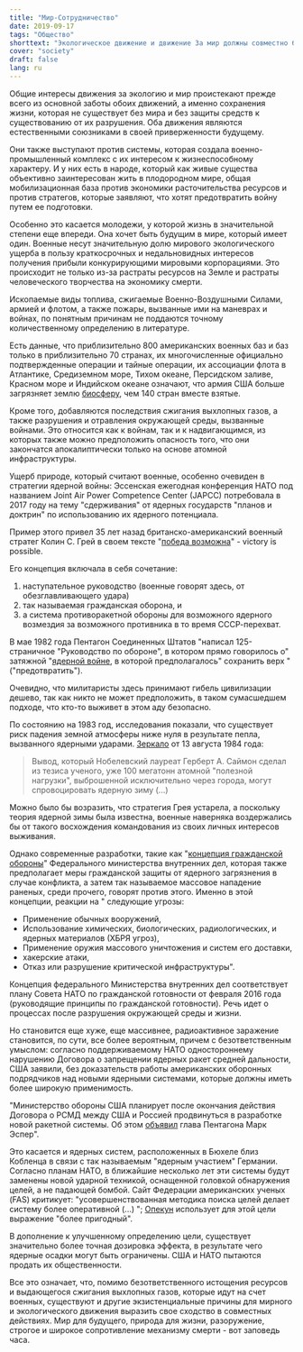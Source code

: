 ```yaml
---
title: "Мир-Сотрудничество"
date: 2019-09-17
tags: "Общество"
shorttext: "Экологическое движение и движение За мир должны совместно бороться с глобальным механизмом смерти."
cover: "society"
draft: false
lang: ru
---
```


Общие интересы движения за экологию и мир проистекают прежде всего из основной заботы обоих движений, а именно сохранения жизни, которая не существует без мира и без защиты средств к существованию от их разрушения. Оба движения являются естественными союзниками в своей приверженности будущему.

Они также выступают против системы, которая создала военно-промышленный комплекс с их интересом к жизнеспособному характеру. И у них есть в народе, который как живые существа объективно заинтересован жить в плодородном мире, общая мобилизационная база против экономики расточительства ресурсов и против стратегов, которые заявляют, что хотят предотвратить войну путем ее подготовки.

Особенно это касается молодежи, у которой жизнь в значительной степени еще впереди. Она хочет быть будущим в мире, который имеет один. Военные несут значительную долю мирового экологического ущерба в пользу краткосрочных и недальновидных интересов получения прибыли конкурирующими мировыми корпорациями. Это происходит не только из-за растраты ресурсов на Земле и растраты человеческого творчества на экономику смерти.

Ископаемые виды топлива, сжигаемые Военно-Воздушными Силами, армией и флотом, а также пожары, вызванные ими на маневрах и войнах, по понятным причинам не поддаются точному количественному определению в литературе.

Есть данные, что приблизительно 800 американских военных баз и баз только в приблизительно 70 странах, их многочисленные официально подтвержденные операции и тайные операции, их ассоциации флота в Атлантике, Средиземном море, Тихом океане, Персидском заливе, Красном море и Индийском океане означают, что армия США больше загрязняет землю [биосферу](https://theecologist.org/2019/jun/27/us-military-pollution "US military pollution"), чем 140 стран вместе взятые.

Кроме того, добавляются последствия сжигания выхлопных газов, а также разрушения и отравления окружающей среды, вызванные войнами. Это относится как к войнам, так и к надвигающимся, из которых также можно предположить опасность того, что они закончатся апокалиптически только на основе атомной инфраструктуры.

Ущерб природе, который считают военные, особенно очевиден в стратегии ядерной войны: Эссенская ежегодная конференция НАТО под названием Joint Air Power Competence Center (JAPCC) потребовала в 2017 году на тему "сдерживания" от ядерных государств "планов и доктрин" по использованию их ядерного потенциала.

Пример этого привел 35 лет назад британско-американский военный стратег Колин С. Грей в своем тексте "[победа возможна](https://robertsmcnamaracom.files.wordpress.com/2017/04/gray-payne-1980-victory-is-possible-c.pdf " VICTORYIS POSSIBLE")" - victory is possible.

Его концепция включала в себя сочетание:

  1. наступательное руководство (военные говорят здесь, от обезглавливающего удара) 
  2. так называемая гражданская оборона, и
  3. а система противоракетной обороны для возможного ядерного возмездия за возможного противника в то время СССР-перехват.
  
В мае 1982 года Пентагон Соединенных Штатов "написал 125-страничное "Руководство по обороне", в котором прямо говорилось о" затяжной "[ядерной войне](https://www.nytimes.com/1982/05/30/world/pentagon-draws-up-first-strategy-for-fighting-a-long-nuclear-war.html "PENTAGON DRAWS UP FIRST STRATEGY FOR FIGHTING A LONG NUCLEAR WAR"), в которой предполагалось" сохранить верх "("предотвратить").

Очевидно, что милитаристы здесь принимают гибель цивилизации дешево, так как никто не может предположить, в таком сумасшедшем подходе, что кто-то выживет в этом аду безопасно.

По состоянию на 1983 год, исследования показали, что существует риск падения земной атмосферы ниже нуля в результате пепла, вызванного ядерными ударами. [Зеркало](https://magazin.spiegel.de/EpubDelivery/spiegel/pdf/13508607 "Spiegel Magazin, 13.08.1984") от 13 августа 1984 года:

> Вывод, который Нобелевский лауреат Герберт А. Саймон сделал из тезиса ученого, уже 100 мегатонн атомной "полезной нагрузки", выброшенной исключительно через города, могут спровоцировать ядерную зиму (...)

Можно было бы возразить, что стратегия Грея устарела, а поскольку теория ядерной зимы была известна, военные наверняка воздержались бы от такого восхождения командования из своих личных интересов выживания.

Однако современные разработки, такие как "[концепция гражданской обороны](https://www.loc.gov/law/foreign-news/article/germany-government-publishes-civil-defense-concept/ "Germany: Government Publishes Civil Defense Concept")" Федерального министерства внутренних дел, которая также предполагает меры гражданской защиты от ядерного загрязнения в случае конфликта, а затем так называемое массовое нападение раненых, среди прочего, говорят против этого. Именно в этой концепции, реакции на " следующие угрозы:

  - Применение обычных вооружений,
  - Использование химических, биологических, радиологических, и ядерных материалов (ХБРЯ угроз),
  - Применение оружия массового уничтожения и систем его доставки,
  - хакерские атаки,
  - Отказ или разрушение критической инфраструктуры".

Концепция федерального Министерства внутренних дел соответствует плану Совета НАТО по гражданской готовности от февраля 2016 года (руководящие принципы по гражданской готовности). Речь идет о процессах после разрушения окружающей среды и жизни.

Но становится еще хуже, еще массивнее, радиоактивное заражение становится, по сути, все более вероятным, причем с безответственным умыслом: согласно поддерживаемому НАТО одностороннему нарушению Договора о запрещении ядерных ракет средней дальности, США заявили, без доказательств работы американских оборонных подрядчиков над новыми ядерными системами, которые должны иметь более широкую применимость.

"Министерство обороны США планирует после окончания действия Договора о РСМД между США и Россией продвинуться в разработке новой ракетной системы. Об этом [объявил](https://www.usnews.com/news/world-report/articles/2019-08-02/defense-secretary-mark-esper-threatens-russia-with-new-missile-system "Unrestricted by Nuclear Treaty, Pentagon Chief Threatens Russia With New Weapons") глава Пентагона Марк Эспер".

Это касается и ядерных систем, расположенных в Бюхеле близ Кобленца в связи с так называемым "ядерным участием" Германии. Согласно планам НАТО, в ближайшие несколько лет эти системы будут заменены новой ударной техникой, оснащенной головкой обнаружения целей, а не падающей бомбой. Сайт Федерации американских ученых (FAS) критикует: "усовершенствованная методика поиска целей делает систему более оперативной (...) "; [Опекун](https://www.theguardian.com/world/julian-borger-global-security-blog/2015/nov/10/americas-new-more-usable-nuclear-bomb-in-europe "America's new, more 'usable', nuclear bomb in Europe") использует для этой цели выражение "более пригодный".

В дополнение к улучшенному определению цели, существует значительно более точная дозировка эффекта, в результате чего ядерные осадки могут быть ограничены. США и НАТО пытаются продать их общественности.

Все это означает, что, помимо безответственного истощения ресурсов и выдающегося сжигания выхлопных газов, которые идут на счет военных, существуют и другие экзистенциальные причины для мирного и экологического движения выразить свое сходство в совместных действиях. Мир для будущего, природа для жизни, разоружение, строгое и широкое сопротивление механизму смерти - вот заповедь часа.

